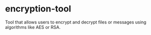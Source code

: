 # encryption-tool
Tool that allows users to encrypt and decrypt files or messages using algorithms like AES or RSA.
